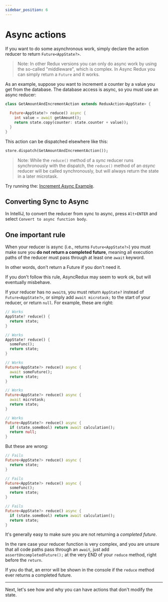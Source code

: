 ```yaml
---
sidebar_position: 6
---
```


# Async actions

If you want to do some asynchronous work, simply declare the action reducer to
return `Future<AppState?>`.

> Note: In other Redux versions you can only do async work by using the so-called "middleware",
> which is complex. In Async Redux you can simply return a `Future` and it works.

As an example, suppose you want to increment a counter by a value you get from the database.
The database access is async, so you must use an async reducer:

```dart
class GetAmountAndIncrementAction extends ReduxAction<AppState> {
  
  Future<AppState?> reduce() async {
    int value = await getAmount();
    return state.copy(counter: state.counter + value));
  }
}
```

This action can be dispatched elsewhere like this:

```dart
store.dispatch(GetAmountAndIncrementAction());
```

> Note: While the `reduce()` method of a *sync* reducer runs synchronously with the dispatch,
> the `reduce()` method of an *async* reducer will be called synchronously, but will always return
> the state in a later microtask.

Try running
the: <a href="https://github.com/marcglasberg/async_redux/blob/master/example/lib/main_increment_async.dart">
Increment Async Example</a>.

## Converting Sync to Async

In IntelliJ, to convert the reducer from sync to async, press `Alt+ENTER` and
select `Convert to async function body`.

## One important rule

When your reducer is async (i.e., returns `Future<AppState?>`) you must make sure you **do not
return a completed future**, meaning all execution paths of the reducer must pass through at least
one `await` keyword. 

In other words, don't return a Future if you don't need it.

If you don't follow this rule, AsyncRedux may seem to work ok, but will eventually misbehave.

If your reducer has no `await`s, you must return `AppState?` instead of `Future<AppState?>`,
or simply add `await microtask;` to the start of your reducer, or return `null`.
For example, these are right:

```dart
// Works
AppState? reduce() {
  return state;
}

// Works
AppState? reduce() {
  someFunc();
  return state;
}

// Works
Future<AppState?> reduce() async {
  await someFuture();
  return state;
}

// Works
Future<AppState?> reduce() async {
  await microtask;
  return state;
}

// Works
Future<AppState?> reduce() async {
  if (state.someBool) return await calculation();
  return null;
}
```

But these are wrong:

```dart
// Fails
Future<AppState?> reduce() async {
  return state;
}

// Fails
Future<AppState?> reduce() async {
  someFunc();
  return state;
}

// Fails
Future<AppState?> reduce() async {
  if (state.someBool) return await calculation();
  return state;
}
```

It's generally easy to make sure you are not returning a _completed future_.

In the rare case your reducer function is very complex, and you are unsure that all code paths
pass through an `await`, just add `assertUncompletedFuture();` at the very END of your `reduce`
method, right before the `return`. 

If you do that, an error will be shown in the console if
the `reduce` method ever returns a completed future.

<hr></hr>

Next, let's see how and why you can have actions that don't modify the state.

